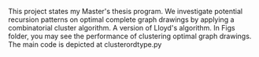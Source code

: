 This project states my Master's thesis program. 
We investigate potential recursion patterns on optimal complete graph drawings by applying a combinatorial cluster algorithm. A version of Lloyd's algorithm.
In Figs folder, you may see the performance of clustering optimal graph drawings. The main code is depicted at clusterordtype.py
